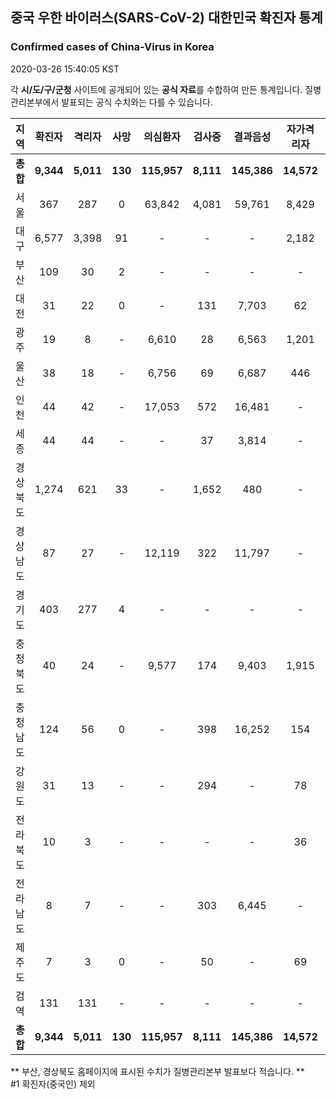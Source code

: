 
## 중국 우한 바이러스(SARS-CoV-2) 대한민국 확진자 통계
### Confirmed cases of China-Virus in Korea
2020-03-26 15:40:05 KST

각 **시/도/구/군청** 사이트에 공개되어 있는 **공식 자료**를 수합하여 만든 통계입니다.
질병관리본부에서 발표되는 공식 수치와는 다를 수 있습니다.


|  지역  | 확진자 |  격리자  |  사망  |  의심환자  |  검사중  |  결과음성  |  자가격리자  |  감시중  |  감시해제  |  퇴원  |
|:------:|:------:|:--------:|:--------:|:----------:|:--------:|:----------------:|:------------:|:--------:|:----------:|:--:|
|**총합**|**9,344**|**5,011**|**130**|**115,957**|**8,111**|**145,386**|**14,572**|**4,345**|**19,413**|**4,147**|
|서울|367|287|0|63,842|4,081|59,761|8,429|2,141|6,288|80|
|대구|6,577|3,398|91|-|-|-|2,182|-|-|3,088|
|부산|109|30|2|-|-|-|-|-|-|77|
|대전|31|22|0|-|131|7,703|62|62|486|9|
|광주|19|8|-|6,610|28|6,563|1,201|92|1,109|11|
|울산|38|18|-|6,756|69|6,687|446|48|398|20|
|인천|44|42|-|17,053|572|16,481|-|-|-|2|
|세종|44|44|-|-|37|3,814|-|-|-|-|
|경상북도|1,274|621|33|-|1,652|480|-|1,697|9,232|564|
|경상남도|87|27|-|12,119|322|11,797|-|-|-|60|
|경기도|403|277|4|-|-|-|-|-|-|122|
|충청북도|40|24|-|9,577|174|9,403|1,915|234|1,681|16|
|충청남도|124|56|0|-|398|16,252|154|-|-|68|
|강원도|31|13|-|-|294|-|78|-|-|18|
|전라북도|10|3|-|-|-|-|36|-|-|7|
|전라남도|8|7|-|-|303|6,445|-|71|219|1|
|제주도|7|3|0|-|50|-|69|-|-|4|
|검역|131|131|-|-|-|-|-|-|-|-|
|**총합**|**9,344**|**5,011**|**130**|**115,957**|**8,111**|**145,386**|**14,572**|**4,345**|**19,413**|**4,147**|


** 부산, 경상북도 홈페이지에 표시된 수치가 질병관리본부 발표보다 적습니다. **<br>
#1 확진자(중국인) 제외
